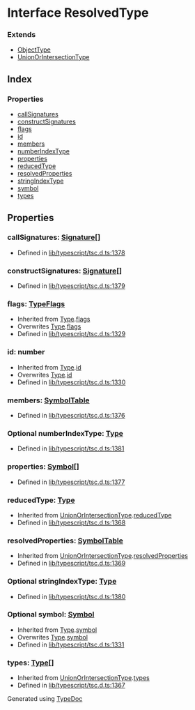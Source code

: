 # Interface ResolvedType


### Extends
* [ObjectType](ts.objecttype.md)
* [UnionOrIntersectionType](ts.unionorintersectiontype.md)

## Index

### Properties
* [callSignatures](ts.resolvedtype.md#callsignatures)
* [constructSignatures](ts.resolvedtype.md#constructsignatures)
* [flags](ts.resolvedtype.md#flags)
* [id](ts.resolvedtype.md#id)
* [members](ts.resolvedtype.md#members)
* [numberIndexType](ts.resolvedtype.md#numberindextype)
* [properties](ts.resolvedtype.md#properties)
* [reducedType](ts.resolvedtype.md#reducedtype)
* [resolvedProperties](ts.resolvedtype.md#resolvedproperties)
* [stringIndexType](ts.resolvedtype.md#stringindextype)
* [symbol](ts.resolvedtype.md#symbol)
* [types](ts.resolvedtype.md#types)

## Properties

### callSignatures: [Signature](ts.signature.md)[]

* Defined in [lib/typescript/tsc.d.ts:1378](https://github.com/kimamula/typedoc/blob/HEAD/src/lib/typescript/tsc.d.ts#L1378)


### constructSignatures: [Signature](ts.signature.md)[]

* Defined in [lib/typescript/tsc.d.ts:1379](https://github.com/kimamula/typedoc/blob/HEAD/src/lib/typescript/tsc.d.ts#L1379)


### flags: [TypeFlags](../enums/ts.typeflags.md)

* Inherited from [Type](ts.type.md).[flags](ts.type.md#flags)
* Overwrites [Type](ts.type.md).[flags](ts.type.md#flags)
* Defined in [lib/typescript/tsc.d.ts:1329](https://github.com/kimamula/typedoc/blob/HEAD/src/lib/typescript/tsc.d.ts#L1329)


### id: number

* Inherited from [Type](ts.type.md).[id](ts.type.md#id)
* Overwrites [Type](ts.type.md).[id](ts.type.md#id)
* Defined in [lib/typescript/tsc.d.ts:1330](https://github.com/kimamula/typedoc/blob/HEAD/src/lib/typescript/tsc.d.ts#L1330)


### members: [SymbolTable](ts.symboltable.md)

* Defined in [lib/typescript/tsc.d.ts:1376](https://github.com/kimamula/typedoc/blob/HEAD/src/lib/typescript/tsc.d.ts#L1376)


### Optional numberIndexType: [Type](ts.type.md)

* Defined in [lib/typescript/tsc.d.ts:1381](https://github.com/kimamula/typedoc/blob/HEAD/src/lib/typescript/tsc.d.ts#L1381)


### properties: [Symbol](ts.symbol.md)[]

* Defined in [lib/typescript/tsc.d.ts:1377](https://github.com/kimamula/typedoc/blob/HEAD/src/lib/typescript/tsc.d.ts#L1377)


### reducedType: [Type](ts.type.md)

* Inherited from [UnionOrIntersectionType](ts.unionorintersectiontype.md).[reducedType](ts.unionorintersectiontype.md#reducedtype)
* Defined in [lib/typescript/tsc.d.ts:1368](https://github.com/kimamula/typedoc/blob/HEAD/src/lib/typescript/tsc.d.ts#L1368)


### resolvedProperties: [SymbolTable](ts.symboltable.md)

* Inherited from [UnionOrIntersectionType](ts.unionorintersectiontype.md).[resolvedProperties](ts.unionorintersectiontype.md#resolvedproperties)
* Defined in [lib/typescript/tsc.d.ts:1369](https://github.com/kimamula/typedoc/blob/HEAD/src/lib/typescript/tsc.d.ts#L1369)


### Optional stringIndexType: [Type](ts.type.md)

* Defined in [lib/typescript/tsc.d.ts:1380](https://github.com/kimamula/typedoc/blob/HEAD/src/lib/typescript/tsc.d.ts#L1380)


### Optional symbol: [Symbol](ts.symbol.md)

* Inherited from [Type](ts.type.md).[symbol](ts.type.md#symbol)
* Overwrites [Type](ts.type.md).[symbol](ts.type.md#symbol)
* Defined in [lib/typescript/tsc.d.ts:1331](https://github.com/kimamula/typedoc/blob/HEAD/src/lib/typescript/tsc.d.ts#L1331)


### types: [Type](ts.type.md)[]

* Inherited from [UnionOrIntersectionType](ts.unionorintersectiontype.md).[types](ts.unionorintersectiontype.md#types)
* Defined in [lib/typescript/tsc.d.ts:1367](https://github.com/kimamula/typedoc/blob/HEAD/src/lib/typescript/tsc.d.ts#L1367)



Generated using [TypeDoc](http://typedoc.io)
